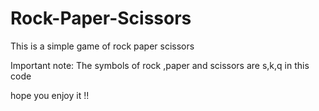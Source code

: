 # Rock-Paper-Scissors
This is a simple game of rock paper scissors

Important note: The symbols of rock ,paper and scissors are s,k,q in this code

hope you enjoy it !!
